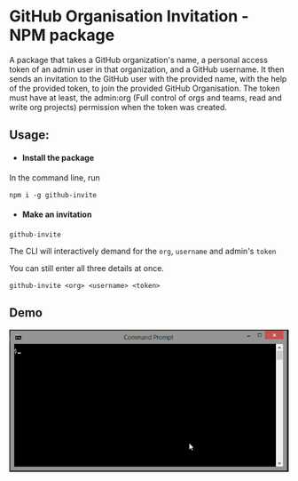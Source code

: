 # GitHub Organisation Invitation - NPM package

A package that takes a GitHub organization's name, a personal access token of an admin user in that organization, and a GitHub username. It then sends an invitation to the GitHub user with the provided name, with the help of the provided token, to join the provided GitHub Organisation. The token must have at least, the admin:org (Full control of orgs and teams, read and write org projects) permission when the token was created.

## Usage:

* #### Install the package

In the command line, run

```
npm i -g github-invite
```

* #### Make an invitation

```
github-invite
```

The CLI will interactively demand for the `org`, `username` and admin's `token`

You can still enter all three details at once.

```
github-invite <org> <username> <token>
```


## Demo 

![Demo of NPM Package Version of GitHub Organization Invitation](../demos/npm-package.gif)